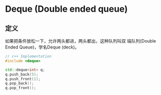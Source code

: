 # Deque (Double ended queue)

## 定义
如果把条件放松一下，允许两头都进，两头都出，这种队列叫双 端队列(Double Ended Queue)，学名Deque (deck)。

```c++
// c++ Implementation
#include <deque>

std::deque<int> q;
q.push_back(5);
q.push_front(1);
q.pop_back();
q.pop_front();
```